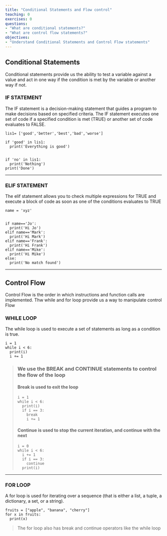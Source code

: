 ```yaml
---
title: "Conditional Statements and Flow control"
teaching: 0
exercises: 0
questions:
- "What are conditional statements?"
- "What are control flow statements?"
objectives:
- "Understand Conditional Statements and Control Flow statements"
---
```

## Conditional Statements
Conditional statements provide us the ability to test a variable against a value and act in one way if the condition is met by the variable or another way if not.

### IF STATEMENT

The IF statement is a decision-making statement that guides a program to make decisions based on specified criteria. The IF statement executes one set of code if a specified condition is met (TRUE) or another set of code evaluates to FALSE.

~~~
lis1= ['good','better','best','bad','worse']

if 'good' in lis1:
  print('Everything is good')


if 'no' in lis1:
  print('Nothing')
print('Done')
~~~

---

### ELIF STATEMENT

The elif statement allows you to check multiple expressions for TRUE and execute a block of code as soon as one of the conditions evaluates to TRUE

~~~
name = 'xyz'


if name=='Jo':
  print('Hi Jo')
elif name=='Mark':
  print('Hi Mark')
elif name=='Frank':
  print('Hi Frank')
elif name=='Mike':
  print('Hi Mike')
else:
  print('No match found')
~~~

---
## Control Flow
Control Flow is the order in which instructions and function calls are implemented. Thw while and for loop provide us a way to manipulate control Flow

### WHILE LOOP

The while loop is used to execute a set of statements as long as a condition is true.

~~~
i = 1
while i < 6:
  print(i)
  i += 1
~~~
> ### We use the BREAK and CONTINUE statements to control the flow of the loop
> #### Break is used to exit the loop
> ~~~
> i = 1
> while i < 6:
>   print(i)
>   if i == 3:
>     break
>     i += 1
> ~~~
> #### Continue is used to stop the current iteration, and continue with the next
> ~~~
> i = 0
> while i < 6:
>   i += 1
>   if i == 3:
>     continue
>   print(i)
>   ~~~


---

### FOR LOOP

A for loop is used for iterating over a sequence (that is either a list, a tuple, a dictionary, a set, or a string).

~~~
fruits = ["apple", "banana", "cherry"]
for x in fruits:
  print(x)
~~~
> The for loop also has break and continue operators like the while loop

